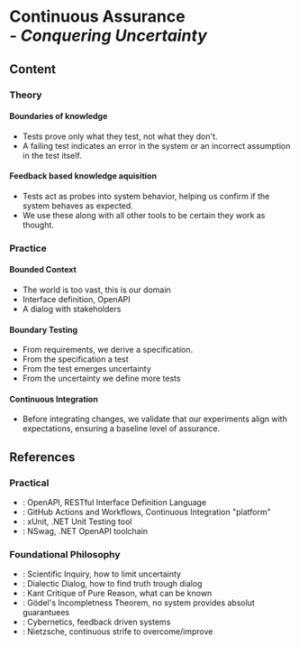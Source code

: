 # Continuous Assurance<br>*- Conquering Uncertainty*

## Content

### Theory

#### Boundaries of knowledge

- Tests prove only what they test, not what they don't.
- A failing test indicates an error in the system or an incorrect assumption in the test itself.

#### Feedback based knowledge aquisition

- Tests act as probes into system behavior, helping us confirm if the system behaves as expected.
- We use these along with all other tools to be certain they work as thought.

### Practice

#### Bounded Context

- The world is too vast, this is our domain
- Interface definition, OpenAPI
- A dialog with stakeholders

#### Boundary Testing

- From requirements, we derive a specification.
- From the specification a test
- From the test emerges uncertainty
- From the uncertainty we define more tests

#### Continuous Integration

- Before integrating changes, we validate that our experiments align with expectations, ensuring a baseline level of assurance.

## References

### Practical

- **[]()**: OpenAPI, RESTful Interface Definition Language
- **[]()**: GitHub Actions and Workflows, Continuous Integration "platform"
- **[]()**: xUnit, .NET Unit Testing tool
- **[]()**: NSwag, .NET OpenAPI toolchain

### Foundational Philosophy

- **[]()**: Scientific Inquiry, how to limit uncertainty
- **[]()**: Dialectic Dialog, how to find truth trough dialog
- **[]()**: Kant Critique of Pure Reason, what can be known
- **[]()**: Gödel's Incompletness Theorem, no system provides absolut guarantuees
- **[]()**: Cybernetics, feedback driven systems 
- **[]()**: Nietzsche, continuous strife to overcome/improve
